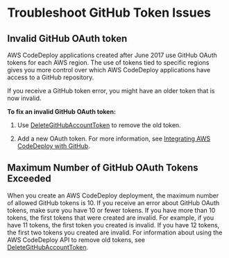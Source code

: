 # Troubleshoot GitHub Token Issues<a name="troubleshooting-github-token-issues"></a>

## Invalid GitHub OAuth token<a name="troubleshooting-invalid-github-token"></a>

 AWS CodeDeploy applications created after June 2017 use GitHub OAuth tokens for each AWS region\. The use of tokens tied to specific regions gives you more control over which AWS CodeDeploy applications have access to a GitHub repository\. 

 If you receive a GitHub token error, you might have an older token that is now invalid\. 

**To fix an invalid GitHub OAuth token:**

1.  Use [ DeleteGitHubAccountToken](https://docs.aws.amazon.com/codedeploy/latest/APIReference/API_DeleteGitHubAccountToken.html) to remove the old token\. 

1.  Add a new OAuth token\. For more information, see [Integrating AWS CodeDeploy with GitHub](integrations-partners-github.md)\. 

## Maximum Number of GitHub OAuth Tokens Exceeded<a name="troubleshooting-too-many-github-tokens"></a>

When you create an AWS CodeDeploy deployment, the maximum number of allowed GitHub tokens is 10\. If you receive an error about GitHub OAuth tokens, make sure you have 10 or fewer tokens\. If you have more than 10 tokens, the first tokens that were created are invalid\. For example, if you have 11 tokens, the first token you created is invalid\. If you have 12 tokens, the first two tokens you created are invalid\. For information about using the AWS CodeDeploy API to remove old tokens, see [ DeleteGitHubAccountToken](https://docs.aws.amazon.com/codedeploy/latest/APIReference/API_DeleteGitHubAccountToken.html)\. 